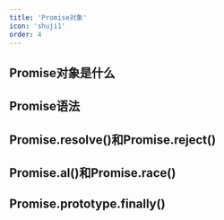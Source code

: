 ```yaml
---
title: 'Promise对象'
icon: 'shuji1'
order: 4
---
```

## Promise对象是什么

## Promise语法

## Promise.resolve()和Promise.reject()

## Promise.al()和Promise.race()

## Promise.prototype.finally()
